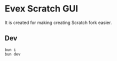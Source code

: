 # Evex Scratch GUI

It is created for making creating Scratch fork easier.

## Dev

```shell
bun i
bun dev
```

